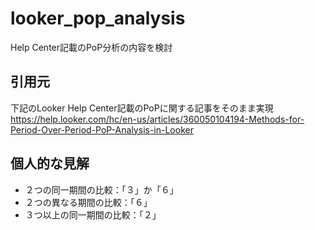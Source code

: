 # looker_pop_analysis
Help Center記載のPoP分析の内容を検討

## 引用元
下記のLooker Help Center記載のPoPに関する記事をそのまま実現
https://help.looker.com/hc/en-us/articles/360050104194-Methods-for-Period-Over-Period-PoP-Analysis-in-Looker

## 個人的な見解
- ２つの同一期間の比較：「３」か「６」
- ２つの異なる期間の比較：「６」
- ３つ以上の同一期間の比較：「２」
